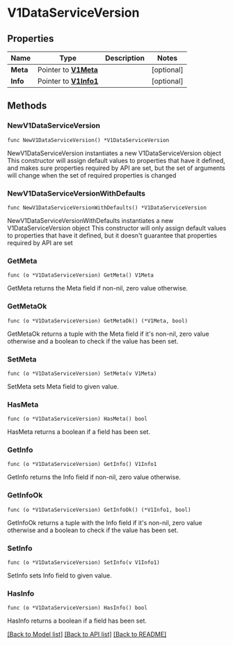# V1DataServiceVersion

## Properties

Name | Type | Description | Notes
------------ | ------------- | ------------- | -------------
**Meta** | Pointer to [**V1Meta**](V1Meta.md) |  | [optional] 
**Info** | Pointer to [**V1Info1**](V1Info1.md) |  | [optional] 

## Methods

### NewV1DataServiceVersion

`func NewV1DataServiceVersion() *V1DataServiceVersion`

NewV1DataServiceVersion instantiates a new V1DataServiceVersion object
This constructor will assign default values to properties that have it defined,
and makes sure properties required by API are set, but the set of arguments
will change when the set of required properties is changed

### NewV1DataServiceVersionWithDefaults

`func NewV1DataServiceVersionWithDefaults() *V1DataServiceVersion`

NewV1DataServiceVersionWithDefaults instantiates a new V1DataServiceVersion object
This constructor will only assign default values to properties that have it defined,
but it doesn't guarantee that properties required by API are set

### GetMeta

`func (o *V1DataServiceVersion) GetMeta() V1Meta`

GetMeta returns the Meta field if non-nil, zero value otherwise.

### GetMetaOk

`func (o *V1DataServiceVersion) GetMetaOk() (*V1Meta, bool)`

GetMetaOk returns a tuple with the Meta field if it's non-nil, zero value otherwise
and a boolean to check if the value has been set.

### SetMeta

`func (o *V1DataServiceVersion) SetMeta(v V1Meta)`

SetMeta sets Meta field to given value.

### HasMeta

`func (o *V1DataServiceVersion) HasMeta() bool`

HasMeta returns a boolean if a field has been set.

### GetInfo

`func (o *V1DataServiceVersion) GetInfo() V1Info1`

GetInfo returns the Info field if non-nil, zero value otherwise.

### GetInfoOk

`func (o *V1DataServiceVersion) GetInfoOk() (*V1Info1, bool)`

GetInfoOk returns a tuple with the Info field if it's non-nil, zero value otherwise
and a boolean to check if the value has been set.

### SetInfo

`func (o *V1DataServiceVersion) SetInfo(v V1Info1)`

SetInfo sets Info field to given value.

### HasInfo

`func (o *V1DataServiceVersion) HasInfo() bool`

HasInfo returns a boolean if a field has been set.


[[Back to Model list]](../README.md#documentation-for-models) [[Back to API list]](../README.md#documentation-for-api-endpoints) [[Back to README]](../README.md)


